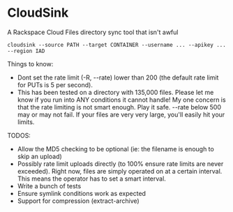 CloudSink
==============

A Rackspace Cloud Files directory sync tool that isn't awful

```cloudsink --source PATH --target CONTAINER --username ... --apikey ... --region IAD```

Things to know:

  - Dont set the rate limit (-R, --rate) lower than 200 (the default rate limit for PUTs is 5 per second).
  - This has been tested on a directory with 135,000 files. Please let me know if you run into ANY conditions it cannot handle! My one concern is that the rate limiting is not smart enough. Play it safe. --rate below 500 may or may not fail. If your files are very very large, you'll easily hit your limits.

TODOS:

  - Allow the MD5 checking to be optional (ie: the filename is enough to skip an upload)
  - Possibly rate limit uploads directly (to 100% ensure rate limits are never exceeded). Right now, files are simply operated on at a certain interval. This means the operator has to set a smart interval.
  - Write a bunch of tests
  - Ensure symlink conditions work as expected
  - Support for compression (extract-archive)
